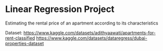 # Linear Regression Project
Estimating the rental price of an apartment according to its characteristics

Dataset: 
https://www.kaggle.com/datasets/adithyaawati/apartments-for-rent-classified
https://www.kaggle.com/datasets/dataregress/dubai-properties-dataset
